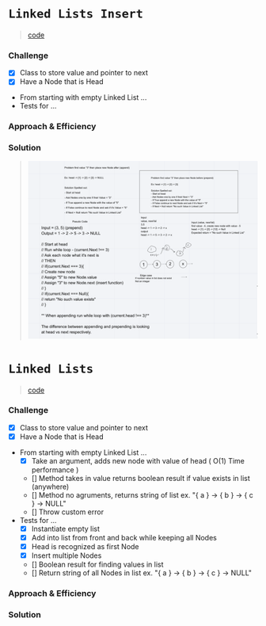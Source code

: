# `Linked Lists Insert`
> [code](linked-list-insert.test.js)
### Challenge
- [x] Class to store value and pointer to next
- [x] Have a Node that is Head
- From starting with empty Linked List ...
- Tests for ...

### Approach & Efficiency

### Solution
> ![White board](../../whiteboards/linkedList-Insert.png)



# `Linked Lists`
> [code](linked-list.test.js)
### Challenge
- [x] Class to store value and pointer to next
- [x] Have a Node that is Head
- From starting with empty Linked List ...
    - [x] Take an argument, adds new node with value of head ( O(1) Time performance )
    - [] Method takes in value returns boolean result if value exists in list (anywhere)
    - [] Method no agruments, returns string of list ex. "{ a } -> { b } -> { c } -> NULL"
    - [] Throw custom error
- Tests for ...
    - [x] Instantiate empty list
    - [x] Add into list from front and back while keeping all Nodes
    - [x] Head is recognized as first Node
    - [x] Insert multiple Nodes
    - [] Boolean result for finding values in list
    - [] Return string of all Nodes in list ex. "{ a } -> { b } -> { c } -> NULL"


### Approach & Efficiency

### Solution


